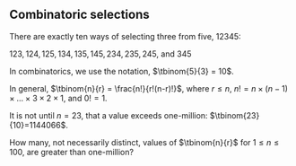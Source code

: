 ## Combinatoric selections

There are exactly ten ways of selecting three from five, $12345$:

$123, 124, 125, 134, 135, 145, 234, 235, 245,$ and $345$

In combinatorics, we use the notation, $\tbinom{5}{3} = 10$.

In general, $\tbinom{n}{r} = \frac{n!}{r!(n-r)!}$, where $r\le n$, $n!=n\times(n-1) \times \dots\times 3\times 2\times 1$, and $0!=1$.

It is not until $n=23$, that a value exceeds one-million: $\tbinom{23}{10}=1144066$.

How many, not necessarily distinct, values of
$\tbinom{n}{r}$ for $1\le n\le 100$, are greater than one-million?
